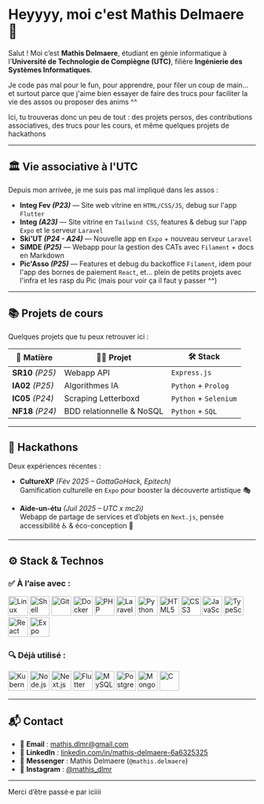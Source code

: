 # Heyyyy, moi c'est Mathis Delmaere 👋

Salut ! Moi c’est **Mathis Delmaere**, étudiant en génie informatique à l'**Université de Technologie de Compiègne (UTC)**, filière **Ingénierie des Systèmes Informatiques**.

Je code pas mal pour le fun, pour apprendre, pour filer un coup de main… et surtout parce que j'aime bien essayer de faire des trucs pour faciliter la vie des assos ou proposer des anims ^^

Ici, tu trouveras donc un peu de tout : des projets persos, des contributions associatives, des trucs pour les cours, et même quelques projets de hackathons 

---

## 🏛️ Vie associative à l'UTC

Depuis mon arrivée, je me suis pas mal impliqué dans les assos :

- **Integ Fev *(P23)*** — Site web vitrine en `HTML/CSS/JS`, debug sur l'app `Flutter`
- **Integ *(A23)*** — Site vitrine en `Tailwind CSS`, features & debug sur l'app `Expo` et le serveur `Laravel`
- **Ski'UT *(P24 - A24)*** — Nouvelle app en `Expo` + nouveau serveur `Laravel`
- **SiMDE *(P25)*** — Webapp pour la gestion des CATs avec `Filament` + docs en Markdown
- **Pic'Asso *(P25)*** — Features et debug du backoffice `Filament`, idem pour l'app des bornes de paiement `React`, et… plein de petits projets avec l'infra et les rasp du Pic (mais pour voir ça il faut y passer ^^)

---

## 📚 Projets de cours

Quelques projets que tu peux retrouver ici :

| 📁 Matière | 👨‍💻 Projet | 🛠️ Stack |
|-----------|----------|----------|
| **SR10** *(P25)* | Webapp API | `Express.js` |
| **IA02** *(P25)* | Algorithmes IA | `Python` + `Prolog` |
| **IC05** *(P24)* | Scraping Letterboxd | `Python` + `Selenium` |
| **NF18** *(P24)* | BDD relationnelle & NoSQL | `Python` + `SQL` |

---

## 🚀 Hackathons

Deux expériences récentes :

- **CultureXP** *(Fév 2025 – GottaGoHack, Epitech)*  
  Gamification culturelle en `Expo` pour booster la découverte artistique 🎭

- **Aide-un-étu** *(Juil 2025 – UTC x mc2i)*  
  Webapp de partage de services et d’objets en `Next.js`, pensée accessibilité ♿ & éco-conception 🌱

---

## ⚙️ Stack & Technos

### ✅ À l’aise avec :
<p align="left"> <img src="https://cdn.jsdelivr.net/gh/devicons/devicon/icons/linux/linux-original.svg" height="40" alt="Linux" /> <img src="https://cdn.jsdelivr.net/gh/devicons/devicon/icons/bash/bash-original.svg" height="40" alt="Shell" /> <img src="https://cdn.jsdelivr.net/gh/devicons/devicon/icons/git/git-original.svg" height="40" alt="Git" /> <img src="https://cdn.jsdelivr.net/gh/devicons/devicon/icons/docker/docker-original.svg" height="40" alt="Docker" /> <img src="https://cdn.jsdelivr.net/gh/devicons/devicon/icons/php/php-original.svg" height="40" alt="PHP" /> <img src="https://cdn.jsdelivr.net/gh/devicons/devicon/icons/laravel/laravel-original.svg" height="40" alt="Laravel" /> <img src="https://cdn.jsdelivr.net/gh/devicons/devicon/icons/python/python-original.svg" height="40" alt="Python" /> <img src="https://cdn.jsdelivr.net/gh/devicons/devicon/icons/html5/html5-original.svg" height="40" alt="HTML5" /> <img src="https://cdn.jsdelivr.net/gh/devicons/devicon/icons/css3/css3-original.svg" height="40" alt="CSS3" /> <img src="https://cdn.jsdelivr.net/gh/devicons/devicon/icons/javascript/javascript-original.svg" height="40" alt="JavaScript" /> <img src="https://cdn.jsdelivr.net/gh/devicons/devicon/icons/typescript/typescript-original.svg" height="40" alt="TypeScript" /> <img src="https://cdn.jsdelivr.net/gh/devicons/devicon/icons/react/react-original.svg" height="40" alt="React" /> <img src="https://seekicon.com/free-icon-download/expo_1.png" height="40" alt="Expo" /> </p>

### 🔍 Déjà utilisé :
<p align="left"> <img src="https://cdn.jsdelivr.net/gh/devicons/devicon/icons/kubernetes/kubernetes-plain.svg" height="40" alt="Kubernetes" /> <img src="https://cdn.jsdelivr.net/gh/devicons/devicon/icons/nodejs/nodejs-original.svg" height="40" alt="Node.js" /> <img src="https://cdn.jsdelivr.net/gh/devicons/devicon/icons/nextjs/nextjs-original.svg" height="40" alt="Next.js" /> <img src="https://cdn.jsdelivr.net/gh/devicons/devicon/icons/flutter/flutter-original.svg" height="40" alt="Flutter" /> <img src="https://cdn.jsdelivr.net/gh/devicons/devicon/icons/mysql/mysql-original.svg" height="40" alt="MySQL" /> <img src="https://cdn.jsdelivr.net/gh/devicons/devicon/icons/postgresql/postgresql-original.svg" height="40" alt="PostgreSQL" /> <img src="https://cdn.jsdelivr.net/gh/devicons/devicon/icons/mongodb/mongodb-original.svg" height="40" alt="MongoDB" /> <img src="https://cdn.jsdelivr.net/gh/devicons/devicon/icons/c/c-original.svg" height="40" alt="C" /> </p>

---

## 📬 Contact

- 📧 **Email** : [mathis.dlmr@gmail.com](mailto:mathis.dlmr@gmail.com)
- 💼 **LinkedIn** : [linkedin.com/in/mathis-delmaere-6a6325325](https://www.linkedin.com/in/mathis-delmaere-6a6325325/)
- 💬 **Messenger** : Mathis Delmaere (`@mathis.delmaere`)
- 📸 **Instagram** : [@mathis_dlmr](https://www.instagram.com/mathis_dlmr)

---

Merci d’être passé·e par iciiii 